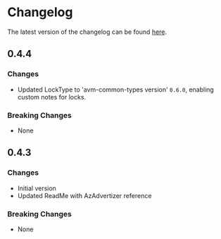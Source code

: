 # Changelog

The latest version of the changelog can be found [here](https://github.com/Azure/bicep-registry-modules/blob/main/avm/res/compute/ssh-public-key/CHANGELOG.md).

## 0.4.4

### Changes

- Updated LockType to 'avm-common-types version' `0.6.0`, enabling custom notes for locks.

### Breaking Changes

- None

## 0.4.3

### Changes

- Initial version
- Updated ReadMe with AzAdvertizer reference

### Breaking Changes

- None
